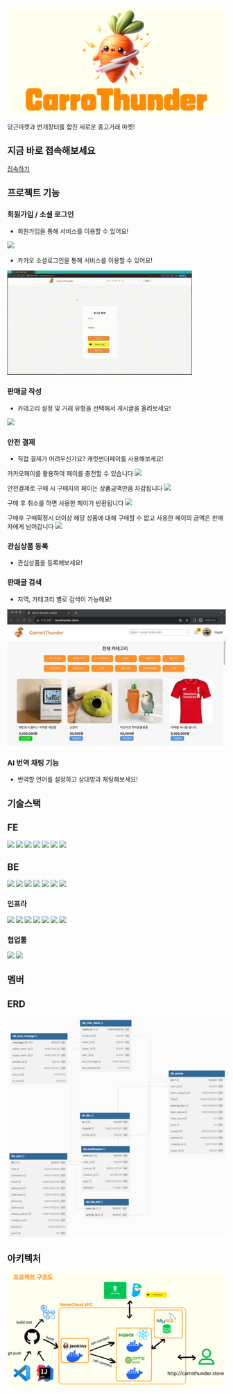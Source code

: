 
<img src="https://raw.githubusercontent.com/NC7-CarroThunder/.github/main/profile/img/CarroThunder-logo.png">

<p>당근마켓과 번개장터를 합친 새로운 중고거래 마켓!</p>

## 지금 바로 접속해보세요

<a href ="http://carrothunder.store"> 접속하기</a>

## 프로젝트 기능

### 회원가입 / 소셜 로그인
- 회원가입을 통해 서비스를 이용할 수 있어요!
<img src="https://raw.githubusercontent.com/NC7-CarroThunder/.github/main/profile/img/회원가입.gif">

- 카카오 소셜로그인을 통해 서비스를 이용할 수 있어요!
<img src="https://raw.githubusercontent.com/NC7-CarroThunder/.github/main/profile/img/카카오로그인.gif">

### 판매글 작성
- 카테고리 설정 및 거래 유형을 선택해서 게시글을 올려보세요!
<img src="https://raw.githubusercontent.com/NC7-CarroThunder/.github/main/profile/img/게시글작성.gif">

### 안전 결제
- 직접 결제가 어려우신가요? 캐럿썬더페이를 사용해보세요!

 카카오페이를 활용하여 페이를 충전할 수 있습니다
<img src="https://raw.githubusercontent.com/NC7-CarroThunder/.github/main/profile/img/충전.gif">

 안전결제로 구매 시 구매자의 페이는 상품금액만큼 차감됩니다
<img src="https://raw.githubusercontent.com/NC7-CarroThunder/.github/main/profile/img/구매.gif">

 구매 후 취소를 하면 사용한 페이가 반환됩니다
<img src="https://raw.githubusercontent.com/NC7-CarroThunder/.github/main/profile/img/구매취소.gif">

 구매후 구매확정시 더이상 해당 상품에 대해 구매할 수 없고 사용한 페이의 금액은 판매자에게 넘어갑니다
<img src="https://raw.githubusercontent.com/NC7-CarroThunder/.github/main/profile/img/구매확정.gif">

### 관심상품 등록
- 관심상품을 등록해보세요!

### 판매글 검색
- 지역, 카테고리 별로 검색이 가능해요!

<img src="https://raw.githubusercontent.com/NC7-CarroThunder/.github/main/profile/img/검색.gif">

### AI 번역 채팅 기능
- 번역할 언어를 설정하고 상대방과 채팅해보세요!





## 기술스택
## FE
<div> 

  <img src="https://img.shields.io/badge/html5-E34F26?style=for-the-badge&logo=html5&logoColor=white"> 
  <img src="https://img.shields.io/badge/css-1572B6?style=for-the-badge&logo=css3&logoColor=white"> 
  <img src="https://img.shields.io/badge/javascript-F7DF1E?style=for-the-badge&logo=javascript&logoColor=black"> 
  <img src="https://img.shields.io/badge/react-61DAFB?style=for-the-badge&logo=react&logoColor=black"> 
  <img src="https://img.shields.io/badge/Axios-5a2f88?style=for-the-badge&logo=axios&logoColor=white">
  <img src="https://img.shields.io/badge/Styled_Components-DB7093?style=for-the-badge&logo=styled-components&logoColor=white">
  <img src="https://img.shields.io/badge/react--router--dom-CA4245?style=for-the-badge&logo=react-router-dom&logoColor=white">
</div>

## BE
<div> 
  <img src="https://img.shields.io/badge/JAVA-007396?style=for-the-badge&logo=java&logoColor=white">
  <img src="https://img.shields.io/badge/Gradle-02303A?style=for-the-badge&logo=Gradle&logoColor=white">
  <img src="https://img.shields.io/badge/jsonwebtokens-000000?style=for-the-badge&logo=jsonwebtokens&logoColor=white">
  <img src="https://img.shields.io/badge/springboot-6DB33F?style=for-the-badge&logo=springboot&logoColor=white">
  <img src="https://img.shields.io/badge/springsecurity-6DB33F?style=for-the-badge&logo=springsecurity&logoColor=white">
  <img src="https://img.shields.io/badge/MySQL-4479A1?style=for-the-badge&logo=mysql&logoColor=white">

  <img src="https://img.shields.io/badge/Postman-FF6C37?style=for-the-badge&logo=Postman&logoColor=white"/>

</div>

### 인프라
<div>
  <img src="https://img.shields.io/badge/Navercloud-03C75A?style=for-the-badge&logo=naver&logoColor=white"/>
  <img src="https://img.shields.io/badge/GithubActions-2088FF?style=for-the-badge&logo=githubactions&logoColor=white"/>
  <img src="https://img.shields.io/badge/Linux-FCC624?style=for-the-badge&logo=Linux&logoColor=white">
  <img src="https://img.shields.io/badge/Ubuntu-E95420?style=for-the-badge&logo=Ubuntu&logoColor=white">
  <img src="https://img.shields.io/badge/NGINX-009639?style=for-the-badge&logo=nginx&logoColor=white"/>
  <img src="https://img.shields.io/badge/Docker-0db7ed?style=for-the-badge&logo=docker&logoColor=white"/>
  <img src="https://img.shields.io/badge/Jenkins-d33834?style=for-the-badge&logo=jenkins&logoColor=white"/>
</div>

### 협업툴
<div>
  <img src="https://img.shields.io/badge/Notion-000000?style=for-the-badge&logo=Notion&logoColor=white"/> 
  <img src="https://img.shields.io/badge/Slack-4A154B?style=for-the-badge&logo=slack&logoColor=white"/>
</div>

## 멤버

## ERD
<img src="https://raw.githubusercontent.com/NC7-CarroThunder/.github/main/profile/img/erd.png">


## 아키텍처

<img src="https://raw.githubusercontent.com/NC7-CarroThunder/.github/main/profile/img/arch.png">
